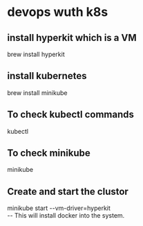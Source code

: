 # devops wuth k8s

## install hyperkit which is a VM <br>
brew install hyperkit

## install kubernetes
brew install minikube

## To check kubectl commands<br>
kubectl

## To check minikube<br>
minikube

## Create and start the clustor <br>
minikube start --vm-driver=hyperkit <br>
    -- This will install docker into the system.
